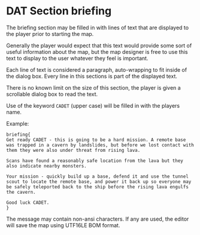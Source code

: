 # DAT Section briefing

The briefing section may be filled in with lines of text that are displayed to the player prior to starting the map.

Generally the player would expect that this text would provide some sort of useful information about the map, but the map designer is free to use this text to display to the user whatever they feel is important.

Each line of text is considered a paragraph, auto-wrapping to fit inside of the dialog box. Every line in this sections is part of the displayed text.

There is no known limit on the size of this section, the player is given a scrollable dialog box to read the text.

Use of the keyword `CADET` (upper case) will be filled in with the players name.

Example:

```mms
briefing{
Get ready CADET - this is going to be a hard mission. A remote base was trapped in a cavern by landslides, but before we lost contact with them they were also under threat from rising lava.

Scans have found a reasonably safe location from the lava but they also indicate nearby monsters.

Your mission - quickly build up a base, defend it and use the tunnel scout to locate the remote base, and power it back up so everyone may be safely teleported back to the ship before the rising lava engulfs the cavern.

Good luck CADET.
}
```

The message may contain non-ansi characters. If any are used, the editor will save the map using UTF16LE BOM format.